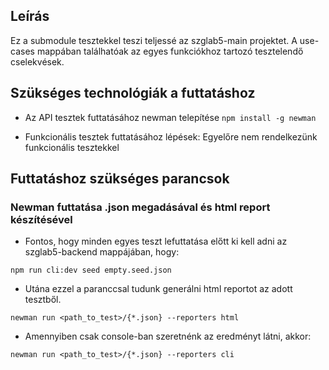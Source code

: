 ## Leírás

Ez a submodule tesztekkel teszi teljessé az szglab5-main projektet.
A use-cases mappában találhatóak az egyes funkciókhoz tartozó tesztelendő cselekvések.
## Szükséges technológiák a futtatáshoz

* Az API tesztek futtatásához newman telepítése
```npm install -g newman```

* Funkcionális tesztek futtatásához lépések:
 Egyelőre nem rendelkezünk funkcionális tesztekkel

## Futtatáshoz szükséges parancsok

### Newman futtatása .json megadásával és html report készítésével
* Fontos, hogy minden egyes teszt lefuttatása előtt ki kell adni az szglab5-backend mappájában, hogy:

```npm run cli:dev seed empty.seed.json```
* Utána ezzel a paranccsal tudunk generálni html reportot az adott tesztből.

```newman run <path_to_test>/{*.json} --reporters html```
* Amennyiben csak console-ban szeretnénk az eredményt látni, akkor:

```newman run <path_to_test>/{*.json} --reporters cli```
